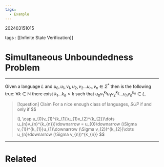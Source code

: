 ```yaml
---
tags:
  - Example
---
```


202403151015

tags :  [[Infinite State Verification]]

#  Simultaneous Unboundedness Problem
---
Given a language $L$ and $u_0,u_{1},v_{1},u_{2},v_{2}\dots u_{n},v_{n} \in \Sigma^*$ then is the following true: $\forall k\in \mathbb{N}$ there exist $k_{1}\dots k_n>k$ such that $u_{0}v_{1}^{k_{1}}u_{1}v_{2}^{k_{2}}\dots u_{n}v_{n}^{k_{n}} \in L$. 

>[!question] Claim
>For a nice enough class of languages, *SUP* if and only if
>$$
>
>(L \cap u_{0}v_{1}^{k_{1}}u_{1}v_{2}^{k_{2}}\dots u_{n}v_{n}^{k_{n}})\downarrow = u_{0}\downarrow (\Sigma v_{1})^{k_{1}}u_{1}\downarrow (\Sigma v_{2})^{k_{2}}\dots u_{n}\downarrow (\Sigma v_{n})^{k_{n}}
>$$
---
# Related
